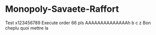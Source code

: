 # Monopoly-Savaete-Raffort

Test x123456789
Execute order 66
pls
AAAAAAAAAAAAAAh
b
c
z
Bon cheplu quoi mettre la